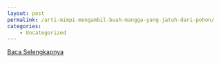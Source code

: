 ```yaml
---
layout: post
permalink: /arti-mimpi-mengambil-buah-mangga-yang-jatuh-dari-pohon/
categories:
    - Uncategorized
---
```


[Baca Selengkapnya](/03)